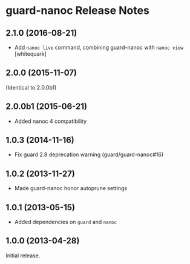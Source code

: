 # guard-nanoc Release Notes

## 2.1.0 (2016-08-21)

* Add `nanoc live` command, combining guard-nanoc with `nanoc view` [whitequark]

## 2.0.0 (2015-11-07)

(Identical to 2.0.0b1)

## 2.0.0b1 (2015-06-21)

* Added nanoc 4 compatibility

## 1.0.3 (2014-11-16)

* Fix guard 2.8 deprecation warning (guard/guard-nanoc#16)

## 1.0.2 (2013-11-27)

* Made guard-nanoc honor autoprune settings

## 1.0.1 (2013-05-15)

* Added dependencies on `guard` and `nanoc`

## 1.0.0 (2013-04-28)

Initial release.
